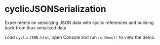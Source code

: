 cyclicJSONSerialization
=======================

Experiments on serializing JSON data with cyclic references and building back from thus serialized data

Load `cyclicJSON.html`, open Console and run `runDemo()` to view the demo.
